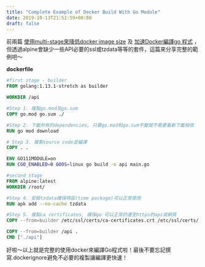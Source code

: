 ```yaml
---
title: "Complete Example of Docker Build With Go Module"
date: 2019-10-13T21:51:59+08:00
draft: false
---
```


前兩篇 [使用multi-stage來降低docker image size](https://clhjoe.github.io/posts/multi-stage-docker-build-with-go-module/) 及 [加速Docker編譯go 程式](https://clhjoe.github.io/posts/speed-up-docker-build-with-go-module/) ，但透過alpine會缺少一些API必要的ssl或tzdata等等的套件，這篇來分享完整的範例吧～

**dockerfile**
```dockerfile
#first stage - builder
FROM golang:1.13.1-stretch as builder

WORKDIR /api

#Step 1. 複製go.mod及go.sum
COPY go.mod go.sum ./

#Step 2. 下載所有的dependencies, 只要go.mod和go.sum不變就不需要重新下載相依
RUN go mod download

# Step 3. 複製source code並編譯
COPY . .

ENV GO111MODULE=on
RUN CGO_ENABLED=0 GOOS=linux go build -o api main.go

#second stage
FROM alpine:latest
WORKDIR /root/

#Step 4. 安裝tzdata確保時區(time package)可以正常使用
RUN apk add --no-cache tzdata

#Step 5. 複製ca certificates, 確保go 可以正常的連至https的api或網頁
COPY --from=builder /etc/ssl/certs/ca-certificates.crt /etc/ssl/certs/

COPY --from=builder /api .
CMD ["./api"]
```


好啦～以上就是完整的使用docker來編譯Go程式啦！最後不要忘記撰寫.dockerignore避免不必要的複製讓編譯更快速！